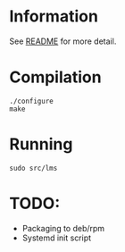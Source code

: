 # Information

See [README](./blob/master/README) for more detail.


# Compilation

```
./configure
make
```

# Running
```
sudo src/lms
```

# TODO:
- Packaging to deb/rpm
- Systemd init script
